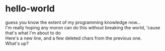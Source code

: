 # hello-world
guess you know the extent of my programming knowledge now...<br>
I'm really hoping any moron can do this without breaking the world, 'cause that's what I'm about to do<br>
Here's a new line, and a few deleted chars from the previous one. <br>
What's up?
